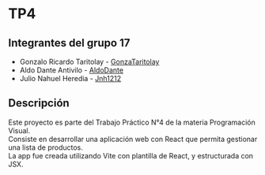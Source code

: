 # TP4 

## Integrantes del grupo 17

- Gonzalo Ricardo Taritolay - [GonzaTaritolay](https://github.com/GonzaTaritolay)
- Aldo Dante Antivilo - [AldoDante](https://github.com/AldoDante)
- Julio Nahuel Heredia - [Jnh1212](https://github.com/Jnh1212)

## Descripción

Este proyecto es parte del Trabajo Práctico N°4 de la materia Programación Visual.  
Consiste en desarrollar una  aplicación web con React que permita gestionar una lista de productos.  
La app fue creada utilizando Vite con plantilla de React, y estructurada con JSX.

